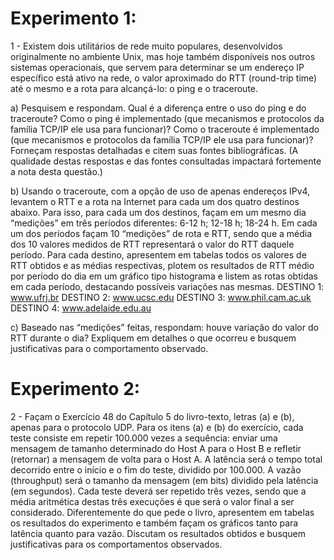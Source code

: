 # Experimento 1:


1 - Existem dois utilitários de rede muito populares, desenvolvidos originalmente no ambiente Unix, mas hoje também disponíveis nos outros sistemas operacionais, que servem para determinar se um endereço IP específico está ativo na rede, o valor aproximado do RTT (round-trip time) até o mesmo e a rota para alcançá-lo: o ping e o traceroute. 

a) Pesquisem e respondam. Qual é a diferença entre o uso do ping e do  traceroute? Como o ping é implementado (que mecanismos e protocolos da família TCP/IP ele usa para funcionar)? Como o traceroute é implementado (que mecanismos e protocolos da família TCP/IP ele usa para funcionar)? Forneçam  respostas detalhadas e citem suas fontes bibliográficas. (A qualidade destas respostas e das fontes consultadas impactará fortemente a nota desta questão.) 
    
b) Usando o traceroute, com a opção de uso de apenas endereços IPv4, levantem o RTT e a rota na Internet para cada um dos quatro destinos abaixo. Para isso, para cada um dos destinos, façam em um mesmo dia “medições” em três períodos  diferentes: 6-12 h; 12-18 h; 18-24 h. Em cada um dos períodos façam 10 “medições” de rota e RTT, sendo que a média dos 10 valores medidos de RTT representará o valor do RTT daquele período. Para cada destino, apresentem em tabelas todos os valores de RTT obtidos e as médias respectivas, plotem os resultados de RTT médio por período do dia em um gráfico tipo histograma e listem as rotas obtidas em cada período, destacando possíveis variações nas mesmas.
DESTINO 1: www.ufrj.br
DESTINO 2: www.ucsc.edu
DESTINO 3: www.phil.cam.ac.uk
DESTINO 4: www.adelaide.edu.au

c) Baseado nas “medições” feitas, respondam: houve variação do valor do RTT durante o dia? Expliquem em detalhes o que ocorreu e busquem justificativas para o comportamento observado. 


# Experimento 2:

2 - Façam o Exercício 48 do Capítulo 5 do livro-texto, letras (a) e (b),  apenas para o protocolo UDP. Para os itens (a) e (b) do exercício, cada teste consiste em repetir 100.000 vezes a sequência: enviar uma mensagem de tamanho determinado do Host A para o Host B e refletir (retornar) a mensagem de volta para o Host A. A latência será o tempo total decorrido entre o início e o fim do teste, dividido por 100.000. A vazão (throughput) será o tamanho da mensagem (em bits) dividido pela latência (em segundos). Cada teste deverá ser repetido três vezes, sendo que a
média aritmética destas três execuções é que será o valor final a ser considerado. Diferentemente do que pede o livro, apresentem em tabelas os resultados do experimento e também façam os gráficos tanto para latência quanto para vazão. Discutam os resultados obtidos e busquem justificativas para os comportamentos observados.